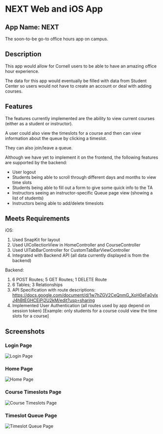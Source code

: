 # NEXT Web and iOS App

## App Name: NEXT

The soon-to-be go-to office hours app on campus.

## Description

This app would allow for Cornell users to be able to have an amazing office hour experience.

The data for this app would eventually be filled with data from Student Center so users would not have to create an account or deal with adding courses.

## Features

The features currently implemented are the ability to view current courses (either as a student or instructor).

A user could also view the timeslots for a course and then can view information about the queue by clicking a timeslot.

They can also join/leave a queue.

Although we have yet to implement it on the frontend, the following features are supported by the backend:

- User logout
- Students being able to scroll through different days and months to view time slots
- Students being able to fill out a form to give some quick info to the TA
- Instructors seeing an instructor-specific Queue page view (showing a list of students)
- Instructors being able to add/delete timeslots

## Meets Requirements

iOS:

1) Used SnapKit for layout
2) Used UICollectionView in HomeController and CourseController
3) Used UITabBarController for CustomTabBarViewController
4) Integrated with Backend API (all data currently displayed is from the backend)

Backend:

1) 6 POST Routes; 5 GET Routes; 1 DELETE Route
2) 6 Tables; 3 Relationships
3) API Specification with route descriptions: <https://docs.google.com/document/d/1w7hZGV2CeQnmG_XoH0eFa0ylxJ4hBtEGHCEiPj2U2kM/edit?usp=sharing>
4) Implemented User Authentication (all routes used by app depend on session token) [Example: only students for a course could view the time slots for a course]
  
## Screenshots

### Login Page

![Login Page](screenshots/login-page.png)

### Home Page

![Home Page](screenshots/home-page.png)

### Course Timeslots Page

![Course Timeslots Page](screenshots/course-detail-page.png)

### Timeslot Queue Page

![Timeslot Queue Page](screenshots/queue-detail-page.png)
